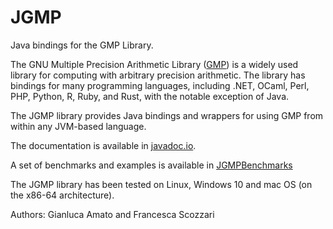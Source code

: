 # JGMP
Java bindings for the GMP Library.

The GNU Multiple Precision Arithmetic Library ([GMP](https://gmplib.org/)) is a widely used
library for computing with arbitrary precision arithmetic. The library has
bindings for many programming languages, including .NET, OCaml, Perl,
PHP, Python, R, Ruby, and Rust, with the notable exception of Java.

The JGMP library provides Java bindings and wrappers for using GMP from
within any JVM-based language.

The documentation is available in [javadoc.io](https://javadoc.io/doc/it.unich.jgmp/jgmp/latest/index.html).

A set of benchmarks and examples is available in [JGMPBenchmarks](https://github.com/jandom-devel/JGMPBenchmarks)

The JGMP library has been tested on Linux, Windows 10 and mac OS (on the x86-64 architecture).

Authors:
Gianluca Amato and Francesca Scozzari
